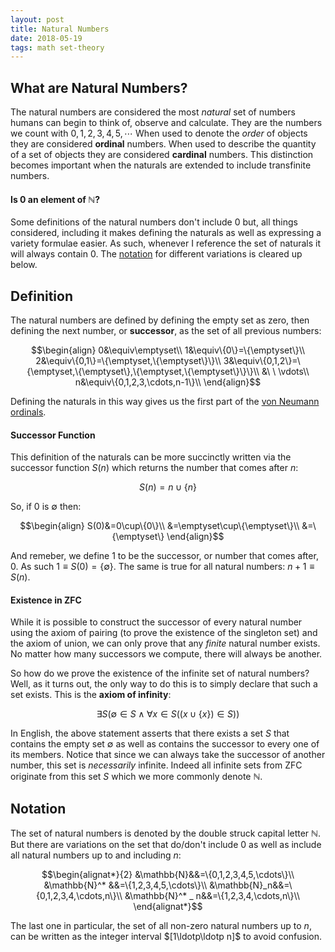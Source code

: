 ```yaml
---
layout: post
title: Natural Numbers
date: 2018-05-19
tags: math set-theory
---
```

## What are Natural Numbers?
The natural numbers are considered the most *natural* set of numbers humans can begin to think of, observe and calculate. They are the numbers we count with $0,1,2,3,4,5,\cdots$ When used to denote the *order* of objects they are considered **ordinal** numbers. When used to describe the quantity of a set of objects they are considered **cardinal** numbers. This distinction becomes important when the naturals are extended to include transfinite numbers.

#### Is $0$ an element of $\mathbb{N}$?
Some definitions of the natural numbers don't include $0$ but, all things considered, including it makes defining the naturals as well as expressing a variety formulae easier. As such, whenever I reference the set of naturals it will always contain $0$. The [notation](#notation) for different variations is cleared up below.

<!--more-->

## Definition
The natural numbers are defined by defining the empty set as zero, then defining the next number, or **successor**, as the set of all previous numbers:

$$\begin{align}
0&\equiv\emptyset\\
1&\equiv\{0\}=\{\emptyset\}\\
2&\equiv\{0,1\}=\{\emptyset,\{\emptyset\}\}\\
3&\equiv\{0,1,2\}=\{\emptyset,\{\emptyset\},\{\emptyset,\{\emptyset\}\}\}\\
&\ \ \vdots\\
n&\equiv\{0,1,2,3,\cdots,n-1\}\\
\end{align}$$

Defining the naturals in this way gives us the first part of the [von Neumann ordinals](http://mathworld.wolfram.com/OrdinalNumber.html).

#### Successor Function
This definition of the naturals can be more succinctly written via the successor function $S(n)$ which returns the number that comes after $n$:

$$S(n)=n\cup\{n\}$$

So, if $0$ is $\emptyset$ then:

$$\begin{align}
S(0)&=0\cup\{0\}\\
&=\emptyset\cup\{\emptyset\}\\
&=\{\emptyset\}
\end{align}$$

And remeber, we define $1$ to be the successor, or number that comes after, $0$. As such $1\equiv S(0)=\{\emptyset\}$. The same is true for all natural numbers: $n+1\equiv S(n)$.

#### Existence in ZFC
While it is possible to construct the successor of every natural number using the axiom of pairing (to prove the existence of the singleton set) and the axiom of union, we can only prove that any *finite* natural number exists. No matter how many successors we compute, there will always be another.

So how do we prove the existence of the infinite set of natural numbers? Well, as it turns out, the only way to do this is to simply declare that such a set exists. This is the **axiom of infinity**:

$$\exists S\left(\emptyset\in S\land\forall x\in S\left(\left(x\cup\{x\}\right)\in S\right)\right)$$

In English, the above statement asserts that there exists a set $S$ that contains the empty set $\emptyset$ as well as contains the successor to every one of its members. Notice that since we can always take the successor of another number, this set is *necessarily* infinite. Indeed all infinite sets from ZFC originate from this set $S$ which we more commonly denote $\mathbb{N}$.

## Notation
The set of natural numbers is denoted by the double struck capital letter $\mathbb{N}$. But there are variations on the set that do/don't include $0$ as well as include all natural numbers up to and including $n$:

$$\begin{alignat*}{2}
&\mathbb{N}&&=\{0,1,2,3,4,5,\cdots\}\\
&\mathbb{N}^* &&=\{1,2,3,4,5,\cdots\}\\
&\mathbb{N}_n&&=\{0,1,2,3,4,\cdots,n\}\\
&\mathbb{N}^* _ n&&=\{1,2,3,4,\cdots,n\}\\
\end{alignat*}$$

The last one in particular, the set of all non-zero natural numbers up to $n$, can be written as the integer interval $[1\ldotp\ldotp n]$ to avoid confusion.

